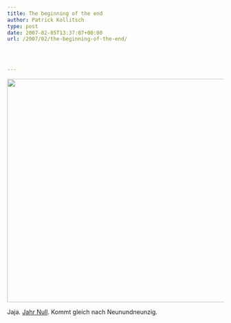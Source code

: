 ```yaml
---
title: The beginning of the end
author: Patrick Kollitsch
type: post
date: 2007-02-05T13:37:07+00:00
url: /2007/02/the-beginning-of-the-end/




---
```

<img src="//die.schreibbloga.de/images/222.jpg" width="520" />

Jaja. [Jahr Null][1]. Kommt gleich nach Neunundneunzig.

 [1]: http://yearzero.nin.com/
